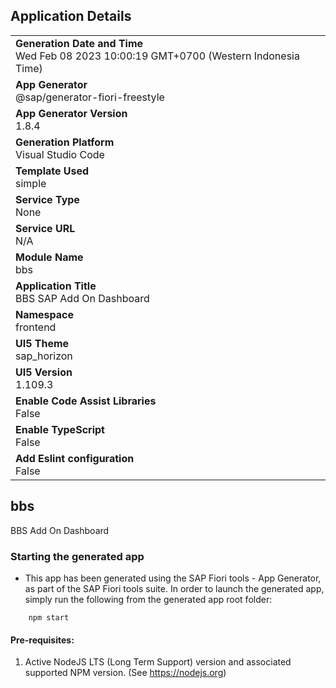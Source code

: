 ## Application Details
|               |
| ------------- |
|**Generation Date and Time**<br>Wed Feb 08 2023 10:00:19 GMT+0700 (Western Indonesia Time)|
|**App Generator**<br>@sap/generator-fiori-freestyle|
|**App Generator Version**<br>1.8.4|
|**Generation Platform**<br>Visual Studio Code|
|**Template Used**<br>simple|
|**Service Type**<br>None|
|**Service URL**<br>N/A
|**Module Name**<br>bbs|
|**Application Title**<br>BBS SAP Add On Dashboard|
|**Namespace**<br>frontend|
|**UI5 Theme**<br>sap_horizon|
|**UI5 Version**<br>1.109.3|
|**Enable Code Assist Libraries**<br>False|
|**Enable TypeScript**<br>False|
|**Add Eslint configuration**<br>False|

## bbs

BBS Add On Dashboard

### Starting the generated app

-   This app has been generated using the SAP Fiori tools - App Generator, as part of the SAP Fiori tools suite.  In order to launch the generated app, simply run the following from the generated app root folder:

```
    npm start
```

#### Pre-requisites:

1. Active NodeJS LTS (Long Term Support) version and associated supported NPM version.  (See https://nodejs.org)


